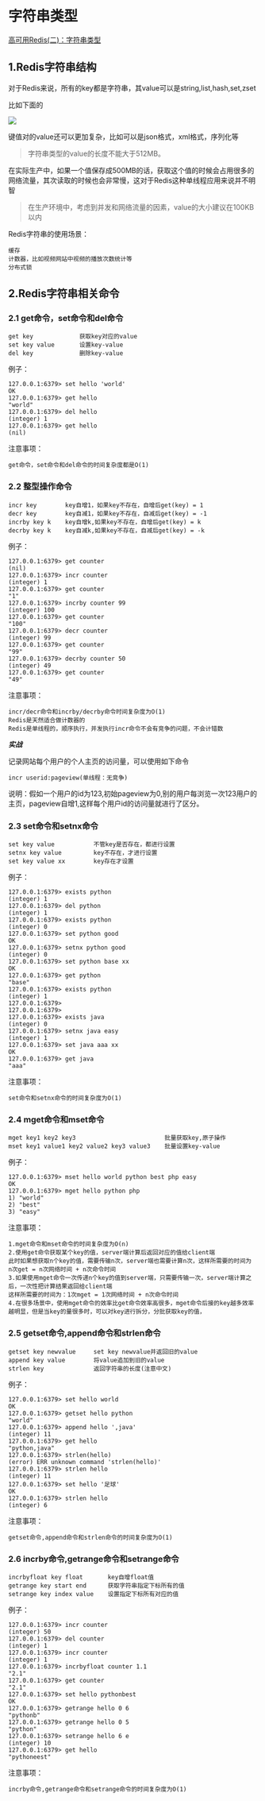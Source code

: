# 字符串类型

[高可用Redis(二)：字符串类型](https://www.cnblogs.com/renpingsheng/p/9774352.html)





## 1.Redis字符串结构

对于Redis来说，所有的key都是字符串，其value可以是string,list,hash,set,zset

比如下面的

![](https://file.wulicode.com/yuque/202208/04/23/0301U5Xe65tV.jpeg)

键值对的value还可以更加复杂，比如可以是json格式，xml格式，序列化等

> 字符串类型的value的长度不能大于512MB。


在实际生产中，如果一个值保存成500MB的话，获取这个值的时候会占用很多的网络流量，其次读取的时候也会非常慢，这对于Redis这种单线程应用来说并不明智

> 在生产环境中，考虑到并发和网络流量的因素，value的大小建议在100KB以内


Redis字符串的使用场景：

```
缓存
计数器，比如视频网站中视频的播放次数统计等
分布式锁
```


## 2.Redis字符串相关命令


### 2.1 get命令，set命令和del命令

```
get key             获取key对应的value
set key value       设置key-value
del key             删除key-value
```

例子：

```
127.0.0.1:6379> set hello 'world'
OK
127.0.0.1:6379> get hello
"world"
127.0.0.1:6379> del hello
(integer) 1
127.0.0.1:6379> get hello
(nil)
```

注意事项：

```
get命令，set命令和del命令的时间复杂度都是O(1)
```


### 2.2 整型操作命令

```
incr key        key自增1，如果key不存在，自增后get(key) = 1
decr key        key自减1，如果key不存在，自减后get(key) = -1
incrby key k    key自增k,如果key不存在，自增后get(key) = k
decrby key k    key自减k,如果key不存在，自减后get(key) = -k
```

例子：

```
127.0.0.1:6379> get counter
(nil)
127.0.0.1:6379> incr counter
(integer) 1
127.0.0.1:6379> get counter
"1"
127.0.0.1:6379> incrby counter 99
(integer) 100
127.0.0.1:6379> get counter
"100"
127.0.0.1:6379> decr counter
(integer) 99
127.0.0.1:6379> get counter
"99"
127.0.0.1:6379> decrby counter 50
(integer) 49
127.0.0.1:6379> get counter
"49"
```

注意事项：

```
incr/decr命令和incrby/decrby命令时间复杂度为O(1)
Redis是天然适合做计数器的
Redis是单线程的，顺序执行，并发执行incr命令不会有竞争的问题，不会计错数
```

**_实战_**

记录网站每个用户的个人主页的访问量，可以使用如下命令

```
incr userid:pageview(单线程：无竞争)
```

说明：假如一个用户的id为123,初始pageview为0,别的用户每浏览一次123用户的主页，pageview自增1,这样每个用户id的访问量就进行了区分。


### 2.3 set命令和setnx命令

```
set key value           不管key是否存在，都进行设置
setnx key value         key不存在，才进行设置
set key value xx        key存在才设置
```

例子：

```
127.0.0.1:6379> exists python
(integer) 1
127.0.0.1:6379> del python
(integer) 1
127.0.0.1:6379> exists python
(integer) 0
127.0.0.1:6379> set python good
OK
127.0.0.1:6379> setnx python good
(integer) 0
127.0.0.1:6379> set python base xx
OK
127.0.0.1:6379> get python
"base"
127.0.0.1:6379> exists python
(integer) 1
127.0.0.1:6379> 
127.0.0.1:6379> 
127.0.0.1:6379> exists java
(integer) 0
127.0.0.1:6379> setnx java easy
(integer) 1
127.0.0.1:6379> set java aaa xx
OK
127.0.0.1:6379> get java
"aaa"
```

注意事项：

```
set命令和setnx命令的时间复杂度为O(1)
```


### 2.4 mget命令和mset命令

```
mget key1 key2 key3                         批量获取key,原子操作
mset key1 value1 key2 value2 key3 value3    批量设置key-value
```

例子：

```
127.0.0.1:6379> mset hello world python best php easy
OK
127.0.0.1:6379> mget hello python php
1) "world"
2) "best"
3) "easy"
```

注意事项：

```
1.mget命令和mset命令的时间复杂度为O(n)
2.使用get命令获取某个key的值，server端计算后返回对应的值给client端
此时如果想获取n个key的值，需要传输n次，server端也需要计算n次，这样所需要的时间为 n次get = n次网络时间 + n次命令时间
3.如果使用mget命令一次传递n个key的值到server端，只需要传输一次，server端计算之后，一次性把计算结果返回给client端
这样所需要的时间为：1次mget = 1次网络时间 + n次命令时间
4.在很多场景中，使用mget命令的效率比get命令效率高很多，mget命令后接的key越多效率越明显，但是当key的量很多时，可以对key进行拆分，分批获取key的值，
```


### 2.5 getset命令,append命令和strlen命令

```
getset key newvalue     set key newvalue并返回旧的value
append key value        将value追加到旧的value
strlen key              返回字符串的长度(注意中文)
```

例子：

```
127.0.0.1:6379> set hello world
OK
127.0.0.1:6379> getset hello python
"world"
127.0.0.1:6379> append hello ',java'
(integer) 11
127.0.0.1:6379> get hello
"python,java"
127.0.0.1:6379> strlen(hello)
(error) ERR unknown command 'strlen(hello)'
127.0.0.1:6379> strlen hello
(integer) 11
127.0.0.1:6379> set hello '足球'
OK
127.0.0.1:6379> strlen hello
(integer) 6
```

注意事项：

```
getset命令,append命令和strlen命令的时间复杂度为O(1)
```


### 2.6 incrby命令,getrange命令和setrange命令

```
incrbyfloat key float       key自增float值
getrange key start end      获取字符串指定下标所有的值
setrange key index value    设置指定下标所有对应的值
```

例子：

```
127.0.0.1:6379> incr counter
(integer) 50
127.0.0.1:6379> del counter
(integer) 1
127.0.0.1:6379> incr counter
(integer) 1
127.0.0.1:6379> incrbyfloat counter 1.1
"2.1"
127.0.0.1:6379> get counter
"2.1"
127.0.0.1:6379> set hello pythonbest
OK
127.0.0.1:6379> getrange hello 0 6
"pythonb"
127.0.0.1:6379> getrange hello 0 5
"python"
127.0.0.1:6379> setrange hello 6 e
(integer) 10
127.0.0.1:6379> get hello
"pythoneest"
```

注意事项：

```
incrby命令,getrange命令和setrange命令的时间复杂度为O(1)
```

